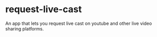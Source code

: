 # request-live-cast
An app that lets you request live cast on youtube and other live video sharing platforms.
